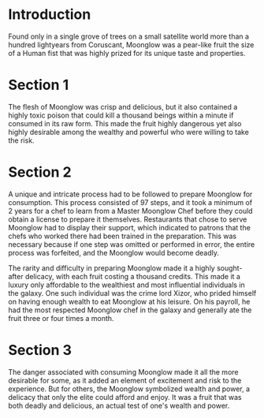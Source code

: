 # Introduction

Found only in a single grove of trees on a small satellite world more than a hundred lightyears from Coruscant, Moonglow was a pear-like fruit the size of a Human fist that was highly prized for its unique taste and properties.

# Section 1

The flesh of Moonglow was crisp and delicious, but it also contained a highly toxic poison that could kill a thousand beings within a minute if consumed in its raw form.
This made the fruit highly dangerous yet also highly desirable among the wealthy and powerful who were willing to take the risk.

# Section 2

A unique and intricate process had to be followed to prepare Moonglow for consumption.
This process consisted of 97 steps, and it took a minimum of 2 years for a chef to learn from a Master Moonglow Chef before they could obtain a license to prepare it themselves.
Restaurants that chose to serve Moonglow had to display their support, which indicated to patrons that the chefs who worked there had been trained in the preparation.
This was necessary because if one step was omitted or performed in error, the entire process was forfeited, and the Moonglow would become deadly.

The rarity and difficulty in preparing Moonglow made it a highly sought-after delicacy, with each fruit costing a thousand credits.
This made it a luxury only affordable to the wealthiest and most influential individuals in the galaxy.
One such individual was the crime lord Xizor, who prided himself on having enough wealth to eat Moonglow at his leisure.
On his payroll, he had the most respected Moonglow chef in the galaxy and generally ate the fruit three or four times a month.

# Section 3

The danger associated with consuming Moonglow made it all the more desirable for some, as it added an element of excitement and risk to the experience.
But for others, the Moonglow symbolized wealth and power, a delicacy that only the elite could afford and enjoy.
It was a fruit that was both deadly and delicious, an actual test of one's wealth and power.
